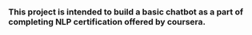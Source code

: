 ### This project is intended to build a basic chatbot as a part of completing NLP certification offered by coursera.
